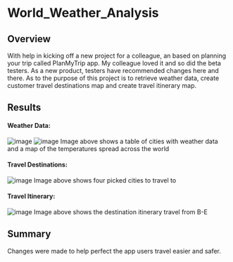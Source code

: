 # World_Weather_Analysis

## Overview
With help in kicking off a new project for a colleague, an based on planning your trip called PlanMyTrip app. My colleague loved it and so did the beta testers. As a new product, testers have recommended changes here and there. As to the purpose of this project is to retrieve weather data, create customer travel destinations map and create travel itinerary map. 

## Results
#### Weather Data:
![image](https://user-images.githubusercontent.com/77694480/114287725-289a1f00-9a37-11eb-91e3-1ef9c20f628d.png)
![image](https://user-images.githubusercontent.com/77694480/114287736-53847300-9a37-11eb-8924-bc89584835f2.png)
Image above shows a table of cities with weather data and a map of the temperatures spread across the world 
#### Travel Destinations:
![image](https://user-images.githubusercontent.com/77694480/114287757-7f9ff400-9a37-11eb-87a7-0159ef13aece.png)
Image above shows four picked cities to travel to
#### Travel Itinerary:
![image](https://user-images.githubusercontent.com/77694480/114287765-95151e00-9a37-11eb-8cbc-5ade2a1f96fd.png)
Image above shows the destination itinerary travel from B-E

## Summary
Changes were made to help perfect the app users travel easier and safer.
